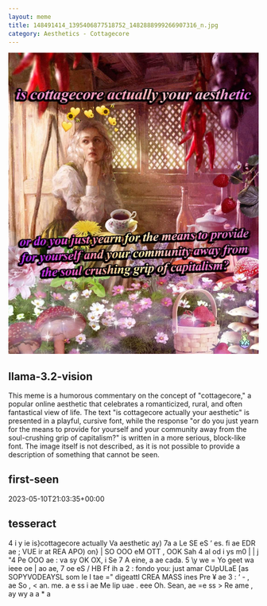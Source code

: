 ```yaml
---
layout: meme
title: 148491414_1395406877518752_1482888999266907316_n.jpg
category: Aesthetics - Cottagecore
---
```


<div markdown="0"><a href="148491414_1395406877518752_1482888999266907316_n.jpg"><img class="photo" src="148491414_1395406877518752_1482888999266907316_n.jpg" /></a>

<h2>llama-3.2-vision</h2>
<p title="Llama-3.2-Vision-11B is a really good model that probably gets the visual details right but doesn't understand literary or media references, and often fails to accurately represent the physical arrangement of objects and the implied relationships between the objects.">This meme is a humorous commentary on the concept of &quot;cottagecore,&quot; a popular online aesthetic that celebrates a romanticized, rural, and often fantastical view of life. The text &quot;is cottagecore actually your aesthetic&quot; is presented in a playful, cursive font, while the response &quot;or do you just yearn for the means to provide for yourself and your community away from the soul-crushing grip of capitalism?&quot; is written in a more serious, block-like font. The image itself is not described, as it is not possible to provide a description of something that cannot be seen.</p>

<h2>first-seen</h2>
<p title="Because Git doesn't preserve file modification times, this metadata file contains the file's modification time when it was added to the library.">2023-05-10T21:03:35+00:00</p>

<h2>tesseract</h2>
<p title="Tesseract is often terrible and just gives a lot of nonsense characters, but it used to be the state of the art, and usually it is better at correctly representing text than llama-3.2-vision-11b.">4 i y ie is&#125;cottagecore actually Va aesthetic ay) 7a a Le SE eS ‘ es. fi ae EDR ae ; VUE ir at REA APO) on&#125; | SO OOO eM OTT , OOK Sah 4 al od i ys m0 | | j &quot;4 Pe OOO ae : va sy OK OX, i Se 7 A eine, a ae cada. 5 \y we = Yo geet wa ieee oe | ao ae, 7 oe eS / HB Ff ih a 2 : fondo you: just amar CUpULaE [as SOPYVODEAYSL som le I tae =&quot; digeattl CREA MASS ines Pre ¥ ae 3 : ‘ - , ae So , &lt; an. me. a e ss i ae Me lip uae . eee Oh. Sean, ae =e ss &gt; Re ame , ay wy a a * a</p>

</div>

